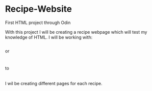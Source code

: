 # Recipe-Website
First HTML project through Odin

With this project I will be creating a recipe webpage which will test my knowledge of HTML.
I will be working with:
  <p></p>
  <a></a>
  <img>
  <ul></ul> or <ol></ol>
  <h1></h1> to <h6></h6>

  I wil be creating different pages for each recipe. 

